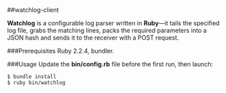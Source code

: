 ##watchlog-client

**Watchlog** is a configurable log parser written in **Ruby**—it tails the specified log file, grabs the matching lines, packs the required parameters into a JSON hash and sends it to the receiver with a POST request.

###Prerequisites
Ruby 2.2.4, bundler.

###Usage
Update the **bin/config.rb** file before the first run, then launch:

```
$ bundle install
$ ruby bin/watchlog
```
